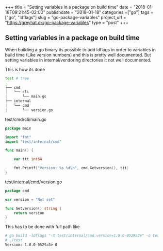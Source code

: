+++
title = "Setting variables in a package on build time"
date = "2018-01-18T09:21:45-02:00"
publishdate = "2018-01-18"
categories =["go"]
tags = ["go", "ldflags"]
slug = "go-package-variables"
project_url = "https://greyhat.dk/go-package-variables"
type = "post"
+++

##  Setting variables in a package on build time

When building a go binary its possible to add ldflags in order to variables in build time (Like version numbers) and this is pretty well documented. But setting variables in internal/vendoring directories it not well documented.

This is how its done

```sh
test # tree
.
├── cmd
│   └── cli
│       └── main.go
├── internal
│   └── cmd
│       └── version.go
```

test/cmd/cli/main.go
```go
package main

import "fmt"
import "test/internal/cmd"

func main() {

    var ttt int64

    fmt.Printf("Version: %s %d\n", cmd.Getversion(), ttt)
}
```

test/internal/cmd/version.go
```go
package cmd

var version = "Not set"

func Getversion() string {
    return version
}
```

This has to be done with full path like
```sh
# go build -ldflags "-X test/internal/cmd.version=1.0.0-0529a3e" -o test ./cmd/cli/*.go
# ./test
Version: 1.0.0-0529a3e 0
```

